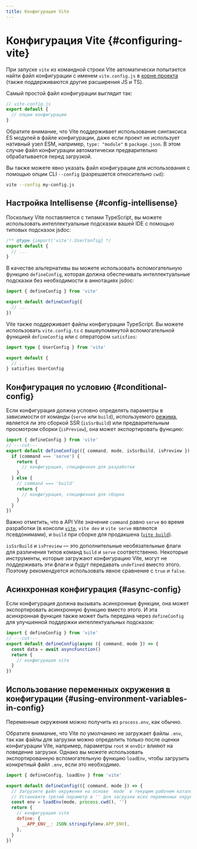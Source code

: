 ```yaml
---
title: Конфигурация Vite
---
```


# Конфигурация Vite {#configuring-vite}

При запуске `vite` из командной строки Vite автоматически попытается найти файл конфигурации с именем `vite.config.js` в [корне проекта](/guide/#index-html-and-project-root) (также поддерживаются другие расширения JS и TS).

Самый простой файл конфигурации выглядит так:

```js
// vite.config.js
export default {
  // опции конфигурации
}
```

Обратите внимание, что Vite поддерживает использование синтаксиса ES модулей в файле конфигурации, даже если проект не использует нативный узел ESM, например, `type: "module"` в `package.json`. В этом случае файл конфигурации автоматически предварительно обрабатывается перед загрузкой.

Вы также можете явно указать файл конфигурации для использования с помощью опции CLI `--config` (разрешается относительно `cwd`):

```bash
vite --config my-config.js
```

## Настройка Intellisense {#config-intellisense}

Поскольку Vite поставляется с типами TypeScript, вы можете использовать интеллектуальные подсказки вашей IDE с помощью типовых подсказок jsdoc:

```js
/** @type {import('vite').UserConfig} */
export default {
  // ...
}
```

В качестве альтернативы вы можете использовать вспомогательную функцию `defineConfig`, которая должна обеспечивать интеллектуальные подсказки без необходимости в аннотациях jsdoc:

```js
import { defineConfig } from 'vite'

export default defineConfig({
  // ...
})
```

Vite также поддерживает файлы конфигурации TypeScript. Вы можете использовать `vite.config.ts` с вышеупомянутой вспомогательной функцией `defineConfig` или с оператором `satisfies`:

```ts
import type { UserConfig } from 'vite'

export default {
  // ...
} satisfies UserConfig
```

## Конфигурация по условию {#conditional-config}

Если конфигурация должна условно определять параметры в зависимости от команды (`serve` или `build`), используемого [режима](/guide/env-and-mode), является ли это сборкой SSR (`isSsrBuild`) или предварительным просмотром сборки (`isPreview`), она может экспортировать функцию:

```js twoslash
import { defineConfig } from 'vite'
// ---cut---
export default defineConfig(({ command, mode, isSsrBuild, isPreview }) => {
  if (command === 'serve') {
    return {
      // конфигурация, специфичная для разработки
    }
  } else {
    // command === 'build'
    return {
      // конфигурация, специфичная для сборки
    }
  }
})
```

Важно отметить, что в API Vite значение `command` равно `serve` во время разработки (в консоли [`vite`](/guide/cli#vite), `vite dev` и `vite serve` являются псевдонимами), и `build` при сборке для продакшена ([`vite build`](/guide/cli#vite-build)).

`isSsrBuild` и `isPreview` — это дополнительные необязательные флаги для различения типов команд `build` и `serve` соответственно. Некоторые инструменты, которые загружают конфигурацию Vite, могут не поддерживать эти флаги и будут передавать `undefined` вместо этого. Поэтому рекомендуется использовать явное сравнение с `true` и `false`.

## Асинхронная конфигурация {#async-config}

Если конфигурация должна вызывать асинхронные функции, она может экспортировать асинхронную функцию вместо этого. И эта асинхронная функция также может быть передана через `defineConfig` для улучшенной поддержки интеллектуальных подсказок:

```js twoslash
import { defineConfig } from 'vite'
// ---cut---
export default defineConfig(async ({ command, mode }) => {
  const data = await asyncFunction()
  return {
    // конфигурация vite
  }
})
```

## Использование переменных окружения в конфигурации {#using-environment-variables-in-config}

Переменные окружения можно получить из `process.env`, как обычно.

Обратите внимание, что Vite по умолчанию не загружает файлы `.env`, так как файлы для загрузки можно определить только после оценки конфигурации Vite, например, параметры `root` и `envDir` влияют на поведение загрузки. Однако вы можете использовать экспортированную вспомогательную функцию `loadEnv`, чтобы загрузить конкретный файл `.env`, если это необходимо.

```js twoslash
import { defineConfig, loadEnv } from 'vite'

export default defineConfig(({ command, mode }) => {
  // Загрузите файл окружения на основе `mode` в текущем рабочем каталоге.
  // Установите третий параметр в '' для загрузки всех переменных окружения независимо от префикса `VITE_`.
  const env = loadEnv(mode, process.cwd(), '')
  return {
    // конфигурация vite
    define: {
      __APP_ENV__: JSON.stringify(env.APP_ENV),
    },
  }
})
```
